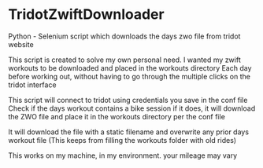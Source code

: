 # TridotZwiftDownloader
Python - Selenium script which downloads the days zwo file from tridot website

This script is created to solve my own personal need. I wanted my zwift workouts to be downloaded and placed in the workouts directory
Each day before working out, without having to go through the multiple clicks on the tridot interface

This script will connect to tridot using credentials you save in the conf file
Check if the days workout contains a bike session
if it does, it will download the ZWO file and place it in the workouts directory per the conf file

It will download the file with a static filename and overwrite any prior days workout file (This keeps from filling the workouts folder with old rides)

This works on my machine, in my environment. your mileage may vary

